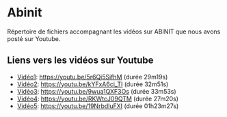 # Abinit
Répertoire de fichiers accompagnant les vidéos sur ABINIT que nous avons posté sur Youtube.
## Liens vers les vidéos sur Youtube
 - [Vidéo1](https://youtu.be/5r6Qj5SifhM): https://youtu.be/5r6Qj5SifhM (durée 29m19s)
 - [Vidéo2](https://youtu.be/kYFxA6ci_TI): https://youtu.be/kYFxA6ci_TI (durée 32m51s)
 - [Vidéo3](https://youtu.be/9wua1QXF3Os): https://youtu.be/9wua1QXF3Os (durée 33m53s)
 - [Vidéo4](https://youtu.be/RKWtcJ09QTM): https://youtu.be/RKWtcJ09QTM (durée 27m20s)
 - [Vidéo5](https://youtu.be/19NrbdluFXI): https://youtu.be/19NrbdluFXI (durée 01h23m27s)
